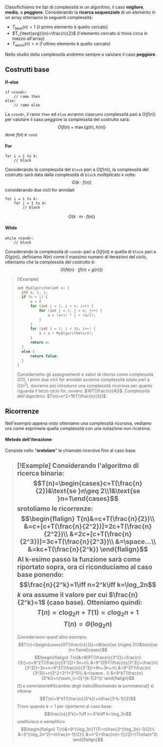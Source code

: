 Classifichiamo tre tipi di complessità in un algoritmo, il caso **migliore**, **medio**, e **peggiore**.
Considerando la **ricerca sequenziale** di un elemento in un array otteniamo le seguenti complessità:
- $T_{\text{best}}(n)=1$ (il primo elemento è quello cercato)
- $T_{\text{avg}}(n)=\frac{n}{2}$ (l'elemento cercato si trova circa in mezzo all'array)
- $T_{\text{worst}}(n)=n$ (l'ultimo elemento è quello cercato)

Nello studio della complessità andremo sempre a valutare il caso **peggiore**.

## Costrutti base

#### If-else
```
if <cond>:
	// ramo then
else:
	// ramo else
```
La `<cond>`, il ramo `then` ed `else` avranno ciascuno complessità pari a $O(f(n))$
per valutare il caso peggiore la complessità del costrutto sarà:
$$O(f(n)+\max\{g(n),h(n)\}$$
dove $f(n)$ è `cond`
#### For
```
for i = 1 to k:
	// block
```
Considerando la complessità del `block` pari a $O(f(n))$, la complessità del costrutto sarà data dalla complessità di `block` moltiplicato `k` volte:
$$O(k\cdot f(n))$$
considerando due cicli for annidati
```
for i = 1 to k:
	for j = 1 to m:
		// block
```
$$O(k\cdot m\cdot f(n))$$
#### While
```
while <cond>:
	// block
```
Considerando la complessità di `<cond>` pari a $O(f(n))$ e quella di `block` pari a $O(g(n))$, definiamo $N(n)$ come il massimo numero di iterazioni del ciclo, otteniamo che la complessità del costrutto è:
$$O(N(n)\cdot(f(n)+g(n)))$$

>[!Example]
>```c
>int MyAlgorithm(int n) {
>	int a, i, j;
>	if (n > 1) {
>		a = 0
>		for (int i = 1; i < n; i++) {
>			for (int j = 1; j < n; j++) {
>				a = (a+1) * j + (a/2);
>			}
>		}
>		for (int i = 1; i < 16; i++) {
>			a = a + MyAlgorithm(n/4);
>		}
>		return a;
>	}
>	else {
>		return false;
>	}
>}
>```
>Consideriamo gli assegnamenti e valori di ritorno come complessità $O(1)$, i primi due cicli for annidati avranno complessità totale pari a $O(n^2)$, dovremo poi introdurre una complessità ricorsiva per quanto riguarda il terzo ciclo for, ovvero: $16T(\frac{n}{4})$.
>Complessità dell'algoritmo: $T(n)=n^2+16T(\frac{n}{4})$.


## Ricorrenze
Nell'esempio appena visto otteniamo una complessità ricorsiva, vediamo ora come esprimere quella complessità con una notazione non ricorsiva.
#### Metodo dell'iterazione
Consiste nello "**srotolare**" le chiamate ricorsive fino al caso base.
>[!Example]
>Considerando l'algoritmo di ricerca binaria:
>$$T(n)=\begin{cases}c+T(\frac{n}{2})&\text{se }n\geq 2\\1&\text{se }n=1\end{cases}$$
>srotoliamo le ricorrenze:
>$$\begin{flalign}
>T(n)&=c+T(\frac{n}{2})\\
>&=c+[c+T(\frac{n}{2^2})]=2c+T(\frac{n}{2^2})\\
>&=2c+[c+T(\frac{n}{2^3})]=3c+T(\frac{n}{2^3})\\
>&=\space...\\
>&=kc+T(\frac{n}{2^k})
>\end{flalign}$$
>Al k-esimo passo la funzione sarà come riportato sopra, ora ci riconduciamo al caso base ponendo:
>$$\frac{n}{2^k}=1\iff n=2^k\iff k=\log_2n$$
>$k$ ora assume il valore per cui $\frac{n}{2^k}=1$ (caso base).
>Otteniamo quindi:
>$$T(n)=c\log_2n+T(1)=c\log_2n+1$$
>$$T(n)=\Theta(\log_2n)$$
>---
>Consideriamo quest'altro esempio:
>$$T(n)=\begin{cases}9T(\frac{n}{3})+n&\text{se }n\geq 2\\1&\text{se }n=1\end{cases}$$
>$$\begin{flalign}
>T(n)&=9[9T(\frac{n}{3^2})+\frac{n}{3}]+n=9^2T(\frac{n}{3^2})+3n+n\\
>&=9^2[9T(\frac{n}{3^3})+\frac{n}{3^2}]+3n+n=9^3T(\frac{n}{3^3})+9n+3n+n\\
>&=9^3T(\frac{n}{3^3})+n(3^2+3^1+3^0)\\
>&=\space...\\
>&=9^kT(\frac{n}{3^k})+n(\sum_{i=0}^{k-1}3^i))
>\end{flalign}$$
>[[Le sommatorie#Scambio degli indici|Risolvendo la sommatoria]] si ottiene:
>$$T(n)=9^kT(\frac{n}{3^k})+n\frac{3^k-1}{2}$$
>Trovo quando $k=1$ per riportarmi al caso base:
>$$\frac{n}{3^k}=1\iff n=3^k\iff k=\log_3n$$
>sostituisco e semplifico:
>$$\begin{flalign}
>T(n)&=9^{\log_3n}T(1)+n\frac{3^{\log_3n}-1}{2}\\
>&=3^{\log_3n^2}+n\frac{n-1}{2}\\
>&=n^2+\frac{n(n-1)}{2}=\Theta(n^2)
>\end{flalign}$$
